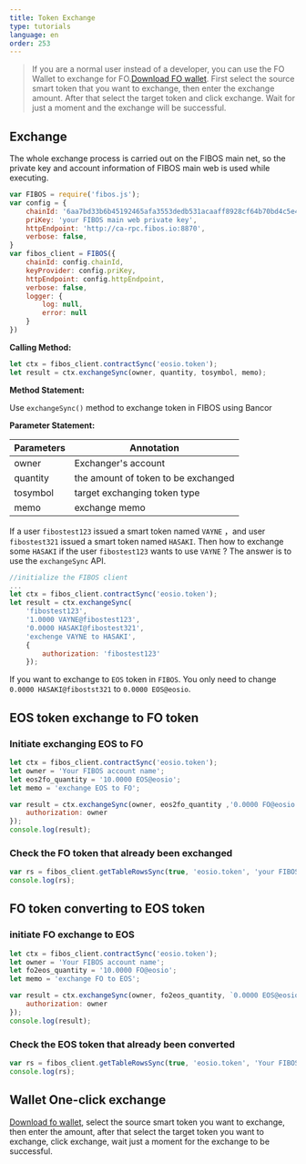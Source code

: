 ```yaml
---
title: Token Exchange
type: tutorials
language: en
order: 253
---
```


> If you are a normal user instead of a developer, you can use the FO Wallet to exchange for FO.[Download FO wallet](http://wallet.fo/). First select the source smart token that you want to exchange, then enter the exchange amount. After that select the target token and click exchange. Wait for just a moment and the exchange will be successful.

## Exchange

The whole exchange process is carried out on the FIBOS main net, so the private key and account information of FIBOS main web is used while executing. 

```javascript
var FIBOS = require('fibos.js');
var config = {
    chainId: '6aa7bd33b6b45192465afa3553dedb531acaaff8928cf64b70bd4c5e49b7ec6a',
    priKey: 'your FIBOS main web private key',
    httpEndpoint: 'http://ca-rpc.fibos.io:8870',
    verbose: false,
}
var fibos_client = FIBOS({
    chainId: config.chainId,
    keyProvider: config.priKey,
    httpEndpoint: config.httpEndpoint,
    verbose: false,
    logger: {
        log: null,
        error: null
    }
})
```

**Calling Method:**

```javascript
let ctx = fibos_client.contractSync('eosio.token');
let result = ctx.exchangeSync(owner, quantity, tosymbol, memo);
```

**Method Statement:**

Use `exchangeSync()` method to exchange token in FIBOS using Bancor

**Parameter Statement:**

| Parameters | Annotation                              |
| ---------- | --------------------------------------- |
| owner      | Exchanger's account                     |
| quantity   | the amount of token to be exchanged     |
| tosymbol   | target exchanging token type            |
| memo       | exchange memo                           |

If a user `fibostest123` issued a smart token named `VAYNE` ，and user `fibostest321` issued a smart token named `HASAKI`. Then how to exchange some  `HASAKI` if the user  `fibostest123` wants to use `VAYNE` ? The answer is to use the `exchangeSync` API.

```javascript
//initialize the FIBOS client
...
let ctx = fibos_client.contractSync('eosio.token');
let result = ctx.exchangeSync(
    'fibostest123',
    '1.0000 VAYNE@fibostest123',
    '0.0000 HASAKI@fibostest321',
    'exchenge VAYNE to HASAKI',
    {
        authorization: 'fibostest123'
    });
```

If you want to exchange to `EOS` token in `FIBOS`. You only need to change `0.0000 HASAKI@fibostst321` to `0.0000 EOS@eosio`.



##  EOS token exchange to FO token

### Initiate exchanging EOS to FO

```javascript
let ctx = fibos_client.contractSync('eosio.token');
let owner = 'Your FIBOS account name';
let eos2fo_quantity = '10.0000 EOS@eosio';
let memo = 'exchange EOS to FO';

var result = ctx.exchangeSync(owner, eos2fo_quantity ,'0.0000 FO@eosio', memo, {
    authorization: owner
});
console.log(result);
```

### Check the FO token that already been exchanged

```javascript
var rs = fibos_client.getTableRowsSync(true, 'eosio.token', 'your FIBOS account name', 'accounts');
console.log(rs);
```



## FO token converting to EOS token

### initiate FO exchange to EOS

```javascript
let ctx = fibos_client.contractSync('eosio.token');
let owner = 'Your FIBOS account name';
let fo2eos_quantity = '10.0000 FO@eosio';
let memo = 'exchange FO to EOS';

var result = ctx.exchangeSync(owner, fo2eos_quantity, `0.0000 EOS@eosio`, memo, {
    authorization: owner
});
console.log(result);
```

### Check the EOS token that already been converted

```javascript
var rs = fibos_client.getTableRowsSync(true, 'eosio.token', 'Your FIBOS account name', 'accounts');
console.log(rs);
```



## Wallet One-click exchange

[Download fo wallet](http://wallet.fo/), select the source smart token you want to exchange, then enter the amount, after that select the target token you want to exchange, click exchange, wait just a moment for the exchange to be successful.